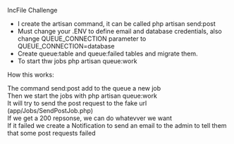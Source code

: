 IncFile Challenge


- I create the artisan command, it can be called php artisan send:post<br/>
- Must change your .ENV to define email and database credentials, also change QUEUE_CONNECTION parameter to  QUEUE_CONNECTION=database<br/>
- Create queue:table and queue:failed tables and migrate them.<br/>
- To start thw jobs  php artisan queue:work<br/>

How this works:

The command send:post add to the queue a new job<br/>
Then we start the jobs with   php artisan queue:work<br/>
It will try to send the post request to the fake url (app/Jobs/SendPostJob.php)<br/>
If we get a 200 repsonse, we can do whatevver we want <br/>
If it failed we create a Notification to send an email to the admin to tell them that some post requests failed<br/>









